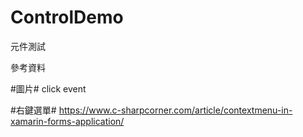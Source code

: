# ControlDemo
元件測試

參考資料

#圖片#
click event


#右鍵選單# 
https://www.c-sharpcorner.com/article/contextmenu-in-xamarin-forms-application/

